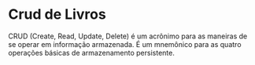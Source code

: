 <h1>Crud de Livros</h1>

<p>CRUD (Create, Read, Update, Delete) é um acrônimo para as maneiras de se operar em informação armazenada. É um mnemônico para as quatro operações básicas de armazenamento persistente.</p>

<img src="" />

<img src="" />

